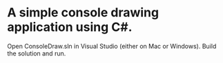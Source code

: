 # A simple console drawing application using C#. 

Open ConsoleDraw.sln in Visual Studio (either on Mac or Windows). Build the solution and run.
